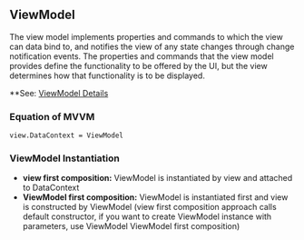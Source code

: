 ## ViewModel
The view model implements properties and commands to which the view can data bind to, and notifies the view of any state changes through change notification events. The properties and commands that the view model provides define the functionality to be offered by the UI, but the view determines how that functionality is to be displayed.

**See: [ViewModel Details](https://docs.microsoft.com/en-us/xamarin/xamarin-forms/enterprise-application-patterns/mvvm#viewmodel)

### Equation of MVVM
```
view.DataContext = ViewModel
```

### ViewModel Instantiation
* **view first composition:** ViewModel is instantiated by view and attached to DataContext
* **ViewModel first composition:** ViewModel is instantiated first and view is constructed by ViewModel (view first composition approach calls default constructor, if you want to create ViewModel instance with parameters, use ViewModel ViewModel first composition)
